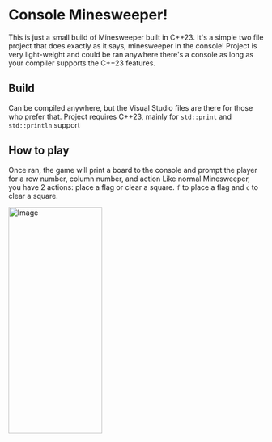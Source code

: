 # Console Minesweeper!
This is just a small build of Minesweeper built in C++23. It's a simple two file project that does exactly as it says, minesweeper in the console!
Project is very light-weight and could be ran anywhere there's a console as long as your compiler supports the C++23 features.

## Build
Can be compiled anywhere, but the Visual Studio files are there for those who prefer that.
Project requires C++23, mainly for `std::print` and `std::println` support

## How to play
Once ran, the game will print a board to the console and prompt the player for a row number, column number, and action
Like normal Minesweeper, you have 2 actions: place a flag or clear a square. `f` to place a flag and `c` to clear a square.

<img width="185" height="448" alt="Image" src="https://github.com/user-attachments/assets/1f51a811-9897-46cb-8d85-ad4a3b40ab4e" />
